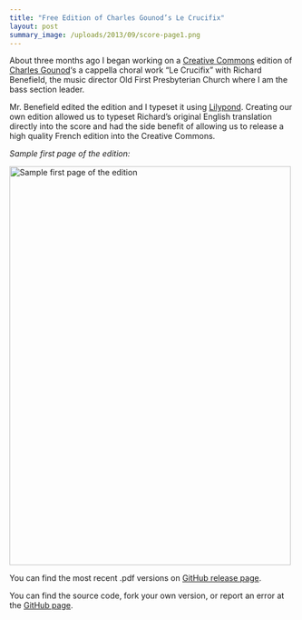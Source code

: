 ```yaml
---
title: "Free Edition of Charles Gounod’s Le Crucifix"
layout: post
summary_image: /uploads/2013/09/score-page1.png
---
```


About three months ago I began working on a <a
href="http://creativecommons.org">Creative Commons</a> edition of <a
href="http://en.wikipedia.org/wiki/Charles_Gounod">Charles Gounod</a>&#8216;s
a cappella choral work &#8220;Le Crucifix&#8221; with Richard Benefield, the
music director Old First Presbyterian Church where I am the bass section
leader.

Mr. Benefield edited the edition and I typeset it using <a
href="http://lilypond.org">Lilypond</a>. Creating our own edition allowed us to
typeset Richard&#8217;s original English translation directly into the score
and had the side benefit of allowing us to release a high quality French
edition into the Creative Commons.

*Sample first page of the edition:*

 <a
href="https://github.com/captbaritone/gounod-le_crucifix/releases"><img
class="size-full wp-image-1510 " alt="Sample first page of the edition"
src="{{ site.url }}/uploads/2013/09/score-page1.png"
width="496" height="702" /></a>

You can find the most recent .pdf versions on <a href="https://github.com/captbaritone/gounod-le_crucifix/releases">GitHub
release page</a>.

You can find the source code, fork your own version, or report an error at the
<a
href="https://github.com/captbaritone/gounod-le_crucifix">GitHub page</a>.
